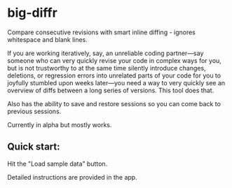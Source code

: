 # big-diffr
Compare consecutive revisions with smart inline diffing - ignores whitespace and blank lines.

If you are working iteratively, say, an unreliable coding partner—say someone who can very quickly revise your code in complex ways for you, but is not trustworthy to at the same time silently introduce changes, deletions, or regression errors into unrelated parts of your code for you to joyfully stumbled upon weeks later—you need a way to very quickly see an overview of diffs between a long series of versions. This tool does that.

Also has the ability to save and restore sessions so you can come back to previous sessions. 

Currently in alpha but mostly works. 

## Quick start:
Hit the "Load sample data" button. 

Detailed instructions are provided in the app. 
